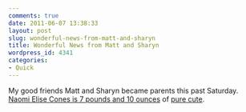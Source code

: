 ```yaml
---
comments: true
date: 2011-06-07 13:38:33
layout: post
slug: wonderful-news-from-matt-and-sharyn
title: Wonderful News from Matt and Sharyn
wordpress_id: 4341
categories:
- Quick
---
```


My good friends Matt and Sharyn became parents this past Saturday. [Naomi Elise Cones is 7 pounds and 10 ounces](https://twitter.com/#!/conesmt/status/76966412098355200) of [pure cute](http://yfrog.com/gzr19vlj).

